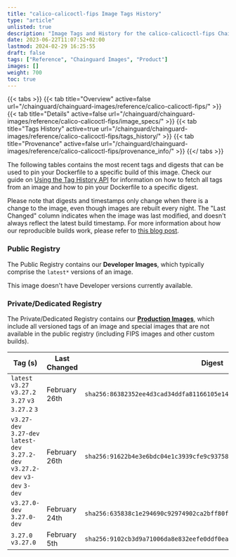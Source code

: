 ```yaml
---
title: "calico-calicoctl-fips Image Tags History"
type: "article"
unlisted: true
description: "Image Tags and History for the calico-calicoctl-fips Chainguard Image"
date: 2023-06-22T11:07:52+02:00
lastmod: 2024-02-29 16:25:55
draft: false
tags: ["Reference", "Chainguard Images", "Product"]
images: []
weight: 700
toc: true
---
```


{{< tabs >}}
{{< tab title="Overview" active=false url="/chainguard/chainguard-images/reference/calico-calicoctl-fips/" >}}
{{< tab title="Details" active=false url="/chainguard/chainguard-images/reference/calico-calicoctl-fips/image_specs/" >}}
{{< tab title="Tags History" active=true url="/chainguard/chainguard-images/reference/calico-calicoctl-fips/tags_history/" >}}
{{< tab title="Provenance" active=false url="/chainguard/chainguard-images/reference/calico-calicoctl-fips/provenance_info/" >}}
{{</ tabs >}}

The following tables contains the most recent tags and digests that can be used to pin your Dockerfile to a specific build of this image. Check our guide on [Using the Tag History API](/chainguard/chainguard-images/using-the-tag-history-api/) for information on how to fetch all tags from an image and how to pin your Dockerfile to a specific digest.

Please note that digests and timestamps only change when there is a change to the image, even though images are rebuilt every night. The "Last Changed" column indicates when the image was last modified, and doesn't always reflect the latest build timestamp. For more information about how our reproducible builds work, please refer to [this blog post](https://www.chainguard.dev/unchained/reproducing-chainguards-reproducible-image-builds).

### Public Registry
The Public Registry contains our **Developer Images**, which typically comprise the `latest*` versions of an image.

This image doesn't have Developer versions currently available.

### Private/Dedicated Registry
The Private/Dedicated Registry contains our **[Production Images](https://www.chainguard.dev/chainguard-images)**, which include all versioned tags of an image and special images that are not available in the public registry (including FIPS images and other custom builds).

| Tag (s)                                                                          | Last Changed  | Digest                                                                    |
|----------------------------------------------------------------------------------|---------------|---------------------------------------------------------------------------|
|  `latest` `v3.27` `v3.27.2` `3.27` `v3` `3.27.2` `3`                             | February 26th | `sha256:86382352ee4d3cad34ddfa81166105e14f3ba5d45a0d2ade6db7bdef10e4f8fc` |
|  `v3.27-dev` `3.27-dev` `latest-dev` `3.27.2-dev` `v3.27.2-dev` `v3-dev` `3-dev` | February 26th | `sha256:91622b4e3e6bdc04e1c3939cfe9c937587a97656cddcbe8d6f4c8057e952e48b` |
|  `v3.27.0-dev` `3.27.0-dev`                                                      | February 24th | `sha256:635838c1e294690c92974902ca2bff80fb7b78619a4a068a05911a2842b1b486` |
|  `3.27.0` `v3.27.0`                                                              | February 5th  | `sha256:9102cb3d9a71006da8e832eefe0ddf0eac96e6f6da0db422fd8adc8fbfe1a959` |

